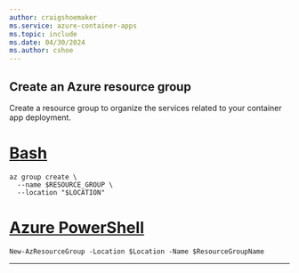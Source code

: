 ```yaml
---
author: craigshoemaker
ms.service: azure-container-apps
ms.topic: include
ms.date: 04/30/2024
ms.author: cshoe
---
```


## Create an Azure resource group

Create a resource group to organize the services related to your container app deployment.

# [Bash](#tab/bash)

```azurecli
az group create \
  --name $RESOURCE_GROUP \
  --location "$LOCATION"
```

# [Azure PowerShell](#tab/azure-powershell)

```azurepowershell
New-AzResourceGroup -Location $Location -Name $ResourceGroupName
```

---
